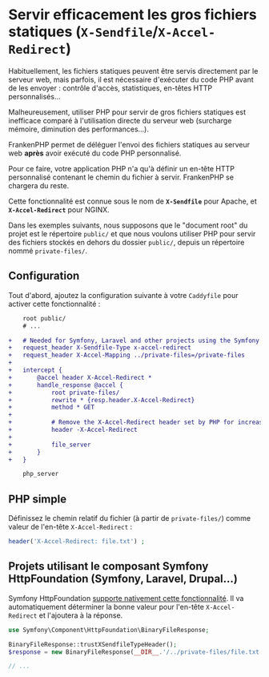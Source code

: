 # Servir efficacement les gros fichiers statiques (`X-Sendfile`/`X-Accel-Redirect`)

Habituellement, les fichiers statiques peuvent être servis directement par le serveur web,
mais parfois, il est nécessaire d'exécuter du code PHP avant de les envoyer :
contrôle d'accès, statistiques, en-têtes HTTP personnalisés...

Malheureusement, utiliser PHP pour servir de gros fichiers statiques est inefficace comparé à
l'utilisation directe du serveur web (surcharge mémoire, diminution des performances...).

FrankenPHP permet de déléguer l'envoi des fichiers statiques au serveur web
**après** avoir exécuté du code PHP personnalisé.

Pour ce faire, votre application PHP n'a qu'à définir un en-tête HTTP personnalisé
contenant le chemin du fichier à servir. FrankenPHP se chargera du reste.

Cette fonctionnalité est connue sous le nom de **`X-Sendfile`** pour Apache, et **`X-Accel-Redirect`** pour NGINX.

Dans les exemples suivants, nous supposons que le "document root" du projet est le répertoire `public/`
et que nous voulons utiliser PHP pour servir des fichiers stockés en dehors du dossier `public/`,
depuis un répertoire nommé `private-files/`.

## Configuration

Tout d'abord, ajoutez la configuration suivante à votre `Caddyfile` pour activer cette fonctionnalité :

```patch
	root public/
	# ...

+	# Needed for Symfony, Laravel and other projects using the Symfony HttpFoundation component
+	request_header X-Sendfile-Type x-accel-redirect
+	request_header X-Accel-Mapping ../private-files=/private-files
+
+	intercept {
+		@accel header X-Accel-Redirect *
+		handle_response @accel {
+			root private-files/
+			rewrite * {resp.header.X-Accel-Redirect}
+			method * GET
+
+			# Remove the X-Accel-Redirect header set by PHP for increased security
+			header -X-Accel-Redirect
+
+			file_server
+		}
+	}

	php_server
```

## PHP simple

Définissez le chemin relatif du fichier (à partir de `private-files/`) comme valeur de l'en-tête `X-Accel-Redirect` :

```php
header('X-Accel-Redirect: file.txt') ;
```

## Projets utilisant le composant Symfony HttpFoundation (Symfony, Laravel, Drupal...)

Symfony HttpFoundation [supporte nativement cette fonctionnalité](https://symfony.com/doc/current/components/http_foundation.html#serving-files).
Il va automatiquement déterminer la bonne valeur pour l'en-tête `X-Accel-Redirect` et l'ajoutera à la réponse.

```php
use Symfony\Component\HttpFoundation\BinaryFileResponse;

BinaryFileResponse::trustXSendfileTypeHeader();
$response = new BinaryFileResponse(__DIR__.'/../private-files/file.txt');

// ...
```
